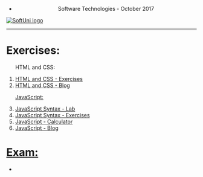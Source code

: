 * <p align="center"> Software Technologies - October 2017<p>
<a href="https://softuni.bg/trainings/1714/software-technologies-october-2017">  ![SoftUni logo][logo] <a/>

[logo]: http://innovationstarterbox.bg/wp-content/uploads/2016/05/Softuni_logo_trasparent.png "Logo Title Text 2"

---

<h1><strong>Exercises:</strong></h1>

<ol type="1">
	<p>HTML and CSS:</p>
	<li><a href="https://github.com/radoslavvv/Software-Technologies-October-2017/tree/master/01.%20HTMLandCSS/01.HTMLandCSS-Exercises">HTML and CSS - Exercises</li>
	<li><a href="https://github.com/radoslavvv/Software-Technologies-October-2017/tree/master/01.%20HTMLandCSS/02.HTMLandCSS-Blog">HTML and CSS - Blog</li>
	<p>JavaScript:</p>
	<li><a href="https://github.com/radoslavvv/Software-Technologies-October-2017/tree/master/02.JavaScript/01.JavaScript-Syntax-Lab">JavaScript Syntax - Lab</li>
	<li><a href="https://github.com/radoslavvv/Software-Technologies-October-2017/tree/master/02.JavaScript/02.JavaScript-Syntax-Exercises">JavaScript Syntax - Exercises</li>
	<li><a href="https://github.com/radoslavvv/Software-Technologies-October-2017/tree/master/02.JavaScript/03.JavaScript-Calculator">JavaScript - Calculator</li>
	<li><a href="https://github.com/radoslavvv/Software-Technologies-October-2017/tree/master/02.JavaScript/04.JavaScript-Blog">JavaScript - Blog</li>
</ol>

<h1><strong>Exam:</strong></h1>

<ul>
	<li></li>
</ul>




